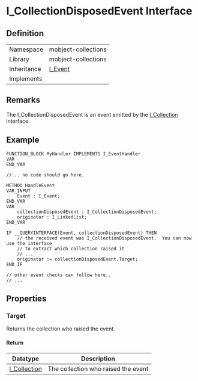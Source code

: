 # I_CollectionDisposedEvent Interface

## Definition

|             |                                                |
| ----------- | ---------------------------------------------- |
| Namespace   | mobject-collections                            |
| Library     | mobject-collections                            |
| Inheritance | [I_Event](http://events.mobject.org/#/I_Event) |
| Implements  |                                                |

## Remarks

The I_CollectionDisposedEvent is an event emitted by the [I_Collection](I_Collection.md) interface.

## Example

```declaration
FUNCTION_BLOCK MyHandler IMPLEMENTS I_EventHandler
VAR
END_VAR
```

```body
//... no code should go here.
```

```declaration
METHOD HandleEvent
VAR_INPUT
    Event : I_Event;
END_VAR
VAR
    collectionDisposedEvent : I_CollectionDisposedEvent;
    originator : I_LinkedList;
END_VAR
```

```body
IF __QUERYINTERFACE(Event, collectionDisposedEvent) THEN
    // the received event was I_CollectionDisposedEvent.  You can now use the interface
    // to extract which collection raised it
    // ...
    originator := collectionDisposedEvent.Target;
END_IF

// other event checks can follow here..
// ...
```

## Properties

### Target

Returns the collection who raised the event.

#### Return

| Datatype                        | Description                         |
| ------------------------------- | ----------------------------------- |
| [I_Collection](I_Collection.md) | The collection who raised the event |
